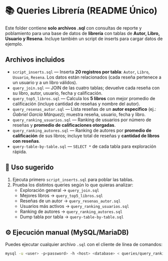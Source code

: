 # 📚 Queries Librería (README Único)

Este folder contiene **solo archivos .sql** con consultas de reporte y poblamiento para una base de datos de **librería** con tablas de **Autor, Libro, Usuario y Resena**. Incluye también un script de inserts para cargar datos de ejemplo.

## Archivos incluidos

- `script_inserts.sql` — Inserta **20 registros por tabla**: `Autor`, `Libro`, `Usuario`, `Resena`. Los datos están relacionados (cada reseña pertenece a un usuario y a un libro válidos).
- `query_join.sql` — JOIN de las cuatro tablas; devuelve cada reseña con su libro, autor, usuario, fecha y calificación.
- `query_top5_libros.sql` — Calcula los **5 libros** con mejor promedio de calificación (incluye cantidad de reseñas y nombre del autor).
- `query_resenas_autor.sql` — Lista reseñas de un **autor específico** (ej.: *Gabriel García Márquez*); muestra reseña, usuario, fecha y libro.
- `query_ranking_usuarios.sql` — Ranking de usuarios por número de reseñas y **promedio de calificaciones otorgadas**.
- `query_ranking_autores.sql` — Ranking de autores por **promedio de calificación** de sus libros; incluye total de reseñas y **cantidad de libros con reseñas**.
- `query-table-by-table.sql` — `SELECT *` de cada tabla para exploración rápida.

## 🚀 Uso sugerido

1. Ejecuta primero `script_inserts.sql` para poblar las tablas.
2. Prueba los distintos queries según lo que quieras analizar:
   - Exploración general → `query_join.sql`
   - Mejores libros → `query_top5_libros.sql`
   - Reseñas de un autor → `query_resenas_autor.sql`
   - Usuarios más activos → `query_ranking_usuarios.sql`
   - Ranking de autores → `query_ranking_autores.sql`
   - Dump tabla por tabla → `query-table-by-table.sql`

## ⚙️ Ejecución manual (MySQL/MariaDB)

Puedes ejecutar cualquier archivo `.sql` con el cliente de línea de comandos:

```bash
mysql -u <user> -p<password> -h <host> <database> < queries/query_ranking_autores.sql
```
